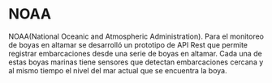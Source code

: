 # NOAA
NOAA(National Oceanic and Atmospheric Administration). Para el monitoreo de boyas en altamar se  desarrolló un prototipo de API Rest que permite registrar embarcaciones desde una serie de boyas en altamar. Cada una de estas boyas marinas tiene sensores que detectan embarcaciones cercana y al mismo tiempo el nivel del mar actual que se encuentra la boya.
